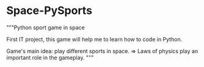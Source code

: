 # Space-PySports
"""Python sport game in space

First IT project, this game will help me to learn how to code in Python.

Game's main idea: play different sports in space.
=> Laws of physics play an important role in the gameplay. """
